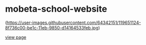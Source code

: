 # mobeta-school-website
(https://user-images.githubusercontent.com/64342151/119651124-8f736c00-be1c-11eb-9850-d14164533feb.jpg)

[view page](https://ismaila-turner.github.io/mobeta-school-website/)

